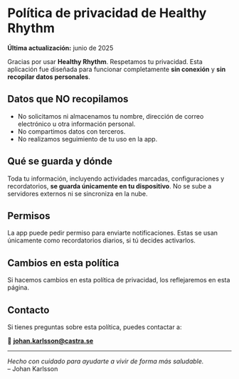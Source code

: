 # Política de privacidad de Healthy Rhythm

**Última actualización:** junio de 2025

Gracias por usar **Healthy Rhythm**. Respetamos tu privacidad. Esta aplicación fue diseñada para funcionar completamente **sin conexión** y **sin recopilar datos personales**.

## Datos que NO recopilamos

- No solicitamos ni almacenamos tu nombre, dirección de correo electrónico u otra información personal.
- No compartimos datos con terceros.
- No realizamos seguimiento de tu uso en la app.

## Qué se guarda y dónde

Toda tu información, incluyendo actividades marcadas, configuraciones y recordatorios, **se guarda únicamente en tu dispositivo**. No se sube a servidores externos ni se sincroniza en la nube.

## Permisos

La app puede pedir permiso para enviarte notificaciones. Estas se usan únicamente como recordatorios diarios, si tú decides activarlos.

## Cambios en esta política

Si hacemos cambios en esta política de privacidad, los reflejaremos en esta página.

## Contacto

Si tienes preguntas sobre esta política, puedes contactar a:

📧 **[johan.karlsson@castra.se](mailto:johan.karlsson@castra.se)**

---

_Hecho con cuidado para ayudarte a vivir de forma más saludable._  
– Johan Karlsson
